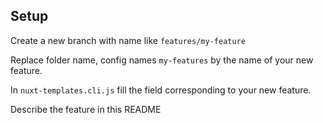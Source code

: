 ## Setup

Create a new branch with name like `features/my-feature`

Replace folder name, config names `my-features` by the name of your new feature. 

In `nuxt-templates.cli.js` fill the field corresponding to your new feature.

Describe the feature in this README
